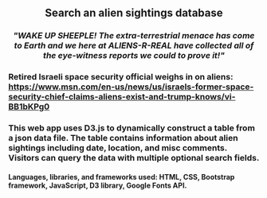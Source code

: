 <h2 align="center">
    Search an alien sightings database
</h2>


<i><h3 align="center">
    "WAKE UP SHEEPLE! The extra-terrestrial menace has come to Earth and we here at ALIENS-R-REAL have collected all of the eye-witness reports we could to prove it!"
</h3></i>

### Retired Israeli space security official weighs in on aliens: https://www.msn.com/en-us/news/us/israels-former-space-security-chief-claims-aliens-exist-and-trump-knows/vi-BB1bKPg0

### This web app uses D3.js to dynamically construct a table from a json data file. The table contains information about alien sightings including date, location, and misc comments. Visitors can query the data with multiple optional search fields.

#### Languages, libraries, and frameworks used: HTML, CSS, Bootstrap framework, JavaScript, D3 library, Google Fonts API.

